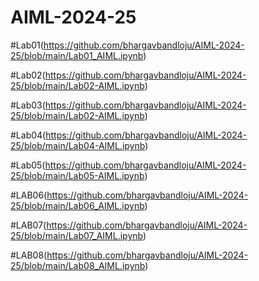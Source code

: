 # AIML-2024-25

#Lab01(https://github.com/bhargavbandloju/AIML-2024-25/blob/main/Lab01_AIML.ipynb)

#Lab02(https://github.com/bhargavbandloju/AIML-2024-25/blob/main/Lab02-AIML.ipynb)

#Lab03(https://github.com/bhargavbandloju/AIML-2024-25/blob/main/Lab02-AIML.ipynb)

#Lab04(https://github.com/bhargavbandloju/AIML-2024-25/blob/main/Lab04-AIML.ipynb)

#Lab05(https://github.com/bhargavbandloju/AIML-2024-25/blob/main/Lab05-AIML.ipynb)

#LAB06(https://github.com/bhargavbandloju/AIML-2024-25/blob/main/Lab06_AIML.ipynb)

#LAB07(https://github.com/bhargavbandloju/AIML-2024-25/blob/main/Lab07_AIML.ipynb)

#LAB08(https://github.com/bhargavbandloju/AIML-2024-25/blob/main/Lab08_AIML.ipynb)
